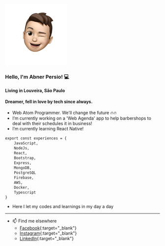 ![emoji abner](./abner-memoji.png)
### Hello, I'm Abner Persio! 💻


#### Living in Louveira, São Paulo
#### Dreamer, fell in love by tech since always.

- Web Atom Programmer. We'll change the future 🔥🔥
- I’m currently working on a 'Web Agenda' app to help barbershops to deal with their schedules it in business!
- I’m currently learning React Native!

```
export const experiences = { 
	JavaScript, 
	NodeJs, 
	React, 
	Bootstrap, 
	Express, 
	MongoDB,
	PostgreSQL
	Firebase,
	AWS,
	Docker,
	Typescript
}
```

- Here I let my codes and learnings in my day a day

---------------------------------------------

- 📫 Find me elsewhere 
	- [Facebook](https://facebook.com/abnerpersio){:target="_blank"}
	- [Instagram](https://instagram.com/abnerpersio){:target="_blank"}
	- [LinkedIn](https://linkedin.com/in/abnerpersio/){:target="_blank"}


